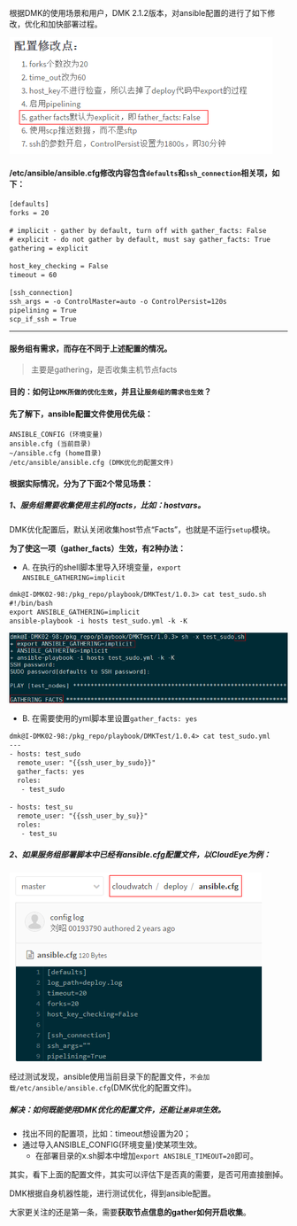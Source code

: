 根据DMK的使用场景和用户，DMK 2.1.2版本，对ansible配置的进行了如下修改，优化和加快部署过程。

![](/assets/ansible_config_optimization.png)

#### /etc/ansible/ansible.cfg修改内容包含`defaults`和`ssh_connection`相关项，如下：
```
[defaults]
forks = 20

# implicit - gather by default, turn off with gather_facts: False
# explicit - do not gather by default, must say gather_facts: True
gathering = explicit

host_key_checking = False
timeout = 60

[ssh_connection]
ssh_args = -o ControlMaster=auto -o ControlPersist=120s
pipelining = True
scp_if_ssh = True
```

---

#### 服务组有需求，而存在不同于上述配置的情况。
>主要是gathering，是否收集主机节点facts

#### 目的：如何让`DMK所做的优化生效`，并且让`服务组的需求也生效`？
#### 先了解下，ansible配置文件使用优先级：
```
ANSIBLE_CONFIG (环境变量)
ansible.cfg (当前目录)
~/ansible.cfg (home目录)
/etc/ansible/ansible.cfg (DMK优化的配置文件)
```

#### 根据实际情况，分为了下面2个常见场景：
##### 1、服务组需要收集使用主机的facts，比如：hostvars。

DMK优化配置后，默认关闭收集host节点“Facts”，也就是不运行`setup`模块。

**为了使这一项（gather_facts）生效，有2种办法：**

* A. 在执行的shell脚本里导入环境变量，`export ANSIBLE_GATHERING=implicit`

```
dmk@I-DMK02-98:/pkg_repo/playbook/DMKTest/1.0.3> cat test_sudo.sh 
#!/bin/bash
export ANSIBLE_GATHERING=implicit
ansible-playbook -i hosts test_sudo.yml -k -K
```

![](/assets/export_ansible_gathering_implicit.png)


* B. 在需要使用的yml脚本里设置`gather_facts: yes`

```
dmk@I-DMK02-98:/pkg_repo/playbook/DMKTest/1.0.4> cat test_sudo.yml 
---
- hosts: test_sudo
  remote_user: "{{ssh_user_by_sudo}}"
  gather_facts: yes
  roles:
   - test_sudo

- hosts: test_su
  remote_user: "{{ssh_user_by_su}}"
  roles:
   - test_su
```



##### 2、如果服务组部署脚本中已经有ansible.cfg配置文件，以CloudEye为例：
![](/assets/CES_Ansilbe_config.png)

经过测试发现，ansible使用当前目录下的配置文件，`不会加载/etc/ansible/ansible.cfg`(DMK优化的配置文件)。

##### 解决：如何既能使用DMK优化的配置文件，还能让`差异项`生效。
* 找出不同的配置项，比如：timeout想设置为20；
* 通过导入ANSIBLE_CONFIG(环境变量)使某项生效。
  - 在部署目录的x.sh脚本中增加`export ANSIBLE_TIMEOUT=20`即可。

其实，看下上面的配置文件，其实可以评估下是否真的需要，是否可用直接删掉。

DMK根据自身机器性能，进行测试优化，得到ansible配置。

大家更关注的还是第一条，需要**获取节点信息的gather如何开启收集**。